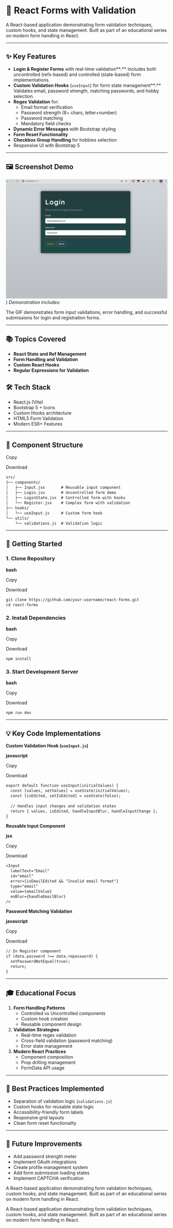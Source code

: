 # 📝 React Forms with Validation

A React-based application demonstrating form validation techniques, custom hooks, and state management. Built as part of an educational series on modern form handling in React.

---

## ✨ Key Features

- **Login & Register Forms** with real-time validation**:** Includes both uncontrolled (refs-based) and controlled (state-based) form implementations.
- **Custom Validation Hooks** (`useInput`) for form state management**:** Validates email, password strength, matching passwords, and hobby selection.
- **Regex Validation** for:
  - Email format verification
  - Password strength (8+ chars, letter+number)
  - Password matching
  - Mandatory field checks
- **Dynamic Error Messages** with Bootstrap styling
- **Form Reset Functionality**
- **Checkbox Group Handling** for hobbies selection
- Responsive UI with Bootstrap 5

---

## 🖼 Screenshot Demo

![Form Demonstration](https://github.com/alperyasar/ReactLearn/raw/main/react-forms/screenshots/ScreenExplaination.gif))
_Demonstration includes:_

The GIF demonstrates form input validations, error handling, and successful submissions for login and registration forms.

---

## 📚 Topics Covered

- **React State and Ref Management**
- **Form Handling and Validation**
- **Custom React Hooks**
- **Regular Expressions for Validation**

## 🛠 Tech Stack

- React.js (Vite)
- Bootstrap 5 + Icons
- Custom Hooks architecture
- HTML5 Form Validation
- Modern ES6+ Features

---

## 🧩 Component Structure

Copy

Download

```
src/
├── components/
│   ├── Input.jsx       # Reusable input component
│   ├── Login.jsx       # Uncontrolled form demo
│   ├── LoginState.jsx  # Controlled form with hooks
│   └── Register.jsx    # Complex form with validation
├── hooks/
│   └── useInput.js     # Custom form hook
└── utils/
    └── validations.js  # Validation logic
```

---

## 🚀 Getting Started

### 1. Clone Repository

**bash**

Copy

Download

```
git clone https://github.com/your-username/react-forms.git
cd react-forms
```

### 2. Install Dependencies

**bash**

Copy

Download

```
npm install
```

### 3. Start Development Server

**bash**

Copy

Download

```
npm run dev
```

---

## 💡 Key Code Implementations

**Custom Validation Hook (`useInput.js`)**

**javascript**

Copy

Download

```
export default function useInput(initialValues) {
  const [values, setValues] = useState(initialValues);
  const [isEdited, setIsEdited] = useState(false);

  // Handles input changes and validation states
  return { values, isEdited, handleInputBlur, handleInputChange };
}
```

**Reusable Input Component**

**jsx**

Copy

Download

```
<Input
  labelText="Email"
  id="email"
  error={isEmailEdited && "Invalid email format"}
  type="email"
  value={emailValue}
  onBlur={handleEmailBlur}
/>
```

**Password Matching Validation**

**javascript**

Copy

Download

```
// In Register component
if (data.password !== data.repassword) {
  setPasswordNotEqual(true);
  return;
}
```

---

## 🎓 Educational Focus

1. **Form Handling Patterns**
   - Controlled vs Uncontrolled components
   - Custom hook creation
   - Reusable component design
2. **Validation Strategies**
   - Real-time regex validation
   - Cross-field validation (password matching)
   - Error state management
3. **Modern React Practices**
   - Component composition
   - Prop drilling management
   - FormData API usage

---

## 📌 Best Practices Implemented

- Separation of validation logic (`validations.js`)
- Custom hooks for reusable state logic
- Accessibility-friendly form labels
- Responsive grid layouts
- Clean form reset functionality

---

## 🚧 Future Improvements

- Add password strength meter
- Implement OAuth integrations
- Create profile management system
- Add form submission loading states
- Implement CAPTCHA verification

A React-based application demonstrating form validation techniques, custom hooks, and state management. Built as part of an educational series on modern form handling in React.

A React-based application demonstrating form validation techniques, custom hooks, and state management. Built as part of an educational series on modern form handling in React.
